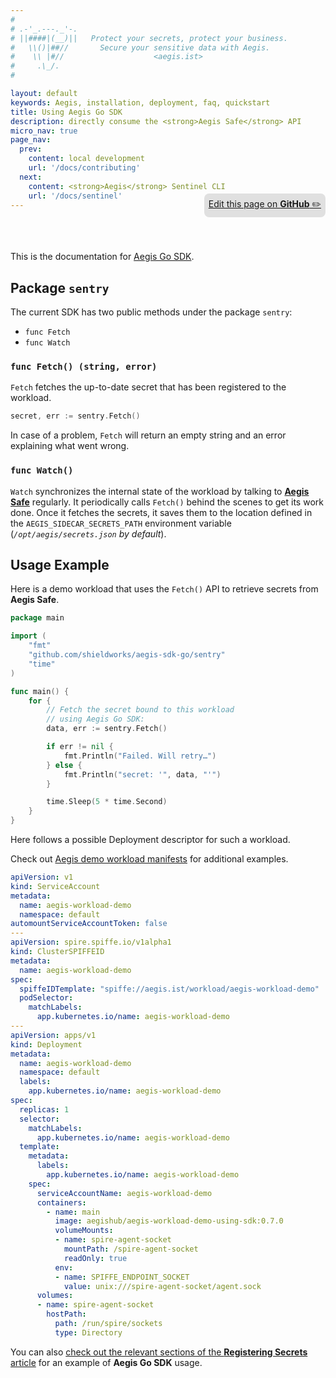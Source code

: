 ```yaml
---
#
# .-'_.---._'-.
# ||####|(__)||   Protect your secrets, protect your business.
#   \\()|##//       Secure your sensitive data with Aegis.
#    \\ |#//                    <aegis.ist>
#     .\_/.
#

layout: default
keywords: Aegis, installation, deployment, faq, quickstart
title: Using Aegis Go SDK
description: directly consume the <strong>Aegis Safe</strong> API
micro_nav: true
page_nav:
  prev:
    content: local development
    url: '/docs/contributing'
  next:
    content: <strong>Aegis</strong> Sentinel CLI
    url: '/docs/sentinel'
---
```


<p style="text-align:right;position:relative;top:-40px;"
><a href="https://github.com/ShieldWorks/aegis-web/blob/main/docs/sdk.md"
style="border-bottom: none;background:#e0e0e0;padding:0.5em;display:inline-block;
border-radius:8px;">
Edit this page on <strong>GitHub</strong> ✏️</a></p>

This is the documentation for [Aegis Go SDK][go-sdk].

[go-sdk]: https://github.com/shieldworks/aegis/tree/main/sdk

## Package `sentry`

The current SDK has two public methods under the package `sentry`:

* `func Fetch`
* `func Watch`

### `func Fetch() (string, error)`

`Fetch` fetches the up-to-date secret that has been registered to the workload.

```go
secret, err := sentry.Fetch()
```

In case of a problem, `Fetch` will return an empty string and an error 
explaining what went wrong.


### `func Watch()`

`Watch` synchronizes the internal state of the workload by talking to 
[**Aegis Safe**][aegis-safe] regularly. It periodically calls `Fetch()` 
behind the scenes to get its work done. Once it fetches the secrets, 
it saves them to the location defined in the `AEGIS_SIDECAR_SECRETS_PATH` 
environment variable (*`/opt/aegis/secrets.json` by default*).

[aegis-safe]: https://github.com/shieldworks/aegis-safe

## Usage Example

Here is a demo workload that uses the `Fetch()` API to retrieve secrets from 
**Aegis Safe**.

```go
package main

import (
	"fmt"
	"github.com/shieldworks/aegis-sdk-go/sentry"
	"time"
)

func main() {
	for {
		// Fetch the secret bound to this workload
		// using Aegis Go SDK:
		data, err := sentry.Fetch()

		if err != nil {
			fmt.Println("Failed. Will retry…")
		} else {
			fmt.Println("secret: '", data, "'")
		}

		time.Sleep(5 * time.Second)
	}
}
```

Here follows a possible Deployment descriptor for such a workload. 

Check out [Aegis demo workload manifests][demos] for additional examples.

[demos]: https://github.com/shieldworks/aegis/tree/main/install/k8s/demo-workload "Demo Workloads"

```yaml
apiVersion: v1
kind: ServiceAccount
metadata:
  name: aegis-workload-demo
  namespace: default
automountServiceAccountToken: false
---
apiVersion: spire.spiffe.io/v1alpha1
kind: ClusterSPIFFEID
metadata:
  name: aegis-workload-demo
spec:
  spiffeIDTemplate: "spiffe://aegis.ist/workload/aegis-workload-demo"
  podSelector:
    matchLabels:
      app.kubernetes.io/name: aegis-workload-demo
---
apiVersion: apps/v1
kind: Deployment
metadata:
  name: aegis-workload-demo
  namespace: default
  labels:
    app.kubernetes.io/name: aegis-workload-demo
spec:
  replicas: 1
  selector:
    matchLabels:
      app.kubernetes.io/name: aegis-workload-demo
  template:
    metadata:
      labels:
        app.kubernetes.io/name: aegis-workload-demo
    spec:
      serviceAccountName: aegis-workload-demo
      containers:
        - name: main
          image: aegishub/aegis-workload-demo-using-sdk:0.7.0
          volumeMounts:
          - name: spire-agent-socket
            mountPath: /spire-agent-socket
            readOnly: true
          env:
          - name: SPIFFE_ENDPOINT_SOCKET
            value: unix:///spire-agent-socket/agent.sock
      volumes:
      - name: spire-agent-socket
        hostPath:
          path: /run/spire/sockets
          type: Directory
```

You can also [check out the relevant sections of the 
**Registering Secrets** article][registering-secrets] for an example of 
**Aegis Go SDK** usage.

[registering-secrets]: /docs/register


